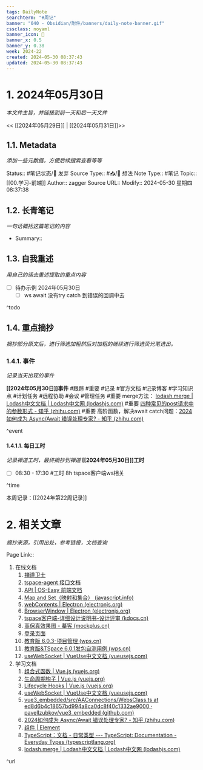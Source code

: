 ```yaml
---
tags: DailyNote
searchterm: "#周记"
banner: "040 - Obsidian/附件/banners/daily-note-banner.gif"
cssclass: noyaml
banner_icon: 💌
banner_x: 0.5
banner_y: 0.38
week: 2024-22
created: 2024-05-30 08:37:43
updated: 2024-05-30 08:37:43
---
```


# 1. 2024年05月30日

_本文件主旨，并链接到前一天和后一天文件_

<< [[2024年05月29日]] | [[2024年05月31日]]>>

## 1.1. Metadata

_添加一些元数据，方便后续搜索查看等等_

Status:: #笔记状态/🌱 发芽
Source Type:: #📥/💭 想法 
Note Type:: #笔记
Topic:: [[00.学习-前端]]
Author:: zagger
Source URL::
Modify:: 2024-05-30 星期四 08:37:38

## 1.2. 长青笔记

_一句话概括这篇笔记的内容_

- Summary::

## 1.3. 自我重述

_用自己的话去重述提取的重点内容_

- [ ] 待办示例 2024年05月30日
	- [ ] ws await 没有try catch 到错误的回调中去

^todo

## 1.4. 重点摘抄

_摘抄部分原文后，进行筛选加粗然后对加粗的继续进行筛选荧光笔选出。_

### 1.4.1. 事件

_记录当天出现的事件_

**[[2024年05月30日]]事件** 
#跟踪 #重要 #记录 #官方文档 #记录博客 #学习知识点 #计划任务 #远程协助 #会议 #管理任务
#重要 merge方法： [lodash.merge | Lodash中文文档 | Lodash中文网 (lodashjs.com)](https://www.lodashjs.com/docs/lodash.merge#_mergeobject-sources)
#重要  [四种常见的post请求中的参数形式 - 知乎 (zhihu.com)](https://zhuanlan.zhihu.com/p/599367222)
#重要 高阶函数，解决await catch问题：[2024如何成为 Async/Await 错误处理专家? - 知乎 (zhihu.com)](https://zhuanlan.zhihu.com/p/685103770)

^event

#### 1.4.1.1. 每日工时

_记录禅道工时，最终摘抄到禅道_
**[[2024年05月30日]]工时**
- [ ] 08:30 - 17:30 #工时  8h tspace客户端ws相关

^time

本周记录：[[2024年第22周记录]]

# 2. 相关文章

_摘抄来源，引用出处，参考链接，文档查询_

Page Link::
1. 在线文档
	1. [禅道卫士](http://192.168.0.161:8090/)
	2. [tspace-agent 接口文档](http://192.168.0.161:4999/web/#/p/bc9c7ef7dedba6c2570857cae614cc7e)
	3. [API | OS-Easy 前端文档](http://192.168.0.161/fedoc/new-vdi-client/api.html#request-business-getclientconfig)
	4. [Map and Set（映射和集合） (javascript.info)](https://zh.javascript.info/map-set)
	5. [webContents | Electron (electronjs.org)](https://www.electronjs.org/zh/docs/latest/api/web-contents#event-will-navigate)
	6. [BrowserWindow | Electron (electronjs.org)](https://www.electronjs.org/zh/docs/latest/api/browser-window#winwebcontents-%E5%8F%AA%E8%AF%BB)
	7. [tspace客户端-详细设计说明书-设计评审 (kdocs.cn)](https://www.kdocs.cn/l/cslWXLielPaD)
	8. [高保真效果图 - 摹客 (mockplus.cn)](https://app.mockplus.cn/app/9XOYNRqAy/develop/design/N-AZUqe7nEf)
	9. [登录页面](http://172.16.203.30:8005/%E6%95%99%E8%82%B2%E6%A1%8C%E9%9D%A2%E4%BA%91%E7%B3%BB%E5%88%976.0.3/TSpace%E5%AE%A2%E6%88%B7%E7%AB%AF/#id=null&p=%E7%99%BB%E5%BD%95%E9%A1%B5%E9%9D%A2&g=1)
	10. [教育版 6.0.3-项目管理 (wps.cn)](https://pm.wps.cn/?vcl_cli=st&group_id=1769798260#/project/1712625117321129)
	11. [教育版&TSpace 6.0.1发包自测用例 (wps.cn)](https://docs.wps.cn/l/cuGrpa3I7nW9)
	12. [useWebSocket | VueUse中文文档 (vueusejs.com)](https://www.vueusejs.com/core/useWebSocket/#type-declarations)
2. 学习文档
	1. [组合式函数 | Vue.js (vuejs.org)](https://cn.vuejs.org/guide/reusability/composables.html)
	2. [生命周期钩子 | Vue.js (vuejs.org)](https://cn.vuejs.org/guide/essentials/lifecycle.html)
	3. [Lifecycle Hooks | Vue.js (vuejs.org)](https://vuejs.org/guide/essentials/lifecycle.html)
	4. [useWebSocket | VueUse中文文档 (vueusejs.com)](https://www.vueusejs.com/core/useWebSocket/#type-declarations)
	5. [vue3_embedded/src/AAConnections/WebsClass.ts at ed8d6b4c18657bd994a8ca0dc8f40c1332ae9000 · pavellzubkov/vue3_embedded (github.com)](https://github.com/pavellzubkov/vue3_embedded/blob/ed8d6b4c18657bd994a8ca0dc8f40c1332ae9000/src/AAConnections/WebsClass.ts#L25)
	6. [2024如何成为 Async/Await 错误处理专家? - 知乎 (zhihu.com)](https://zhuanlan.zhihu.com/p/685103770)
	7. [组件 | Element](https://element.eleme.cn/#/zh-CN/component/select)
	8. [TypeScript：文档 - 日常类型 --- TypeScript: Documentation - Everyday Types (typescriptlang.org)](https://www.typescriptlang.org/docs/handbook/2/everyday-types.html)
	9. [lodash.merge | Lodash中文文档 | Lodash中文网 (lodashjs.com)](https://www.lodashjs.com/docs/lodash.merge#_mergeobject-sources)

^url
